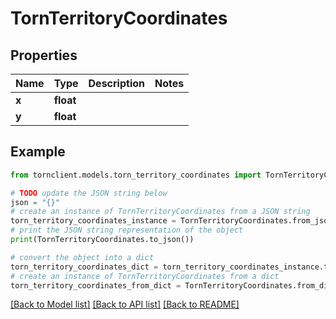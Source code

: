 # TornTerritoryCoordinates


## Properties

Name | Type | Description | Notes
------------ | ------------- | ------------- | -------------
**x** | **float** |  | 
**y** | **float** |  | 

## Example

```python
from tornclient.models.torn_territory_coordinates import TornTerritoryCoordinates

# TODO update the JSON string below
json = "{}"
# create an instance of TornTerritoryCoordinates from a JSON string
torn_territory_coordinates_instance = TornTerritoryCoordinates.from_json(json)
# print the JSON string representation of the object
print(TornTerritoryCoordinates.to_json())

# convert the object into a dict
torn_territory_coordinates_dict = torn_territory_coordinates_instance.to_dict()
# create an instance of TornTerritoryCoordinates from a dict
torn_territory_coordinates_from_dict = TornTerritoryCoordinates.from_dict(torn_territory_coordinates_dict)
```
[[Back to Model list]](../README.md#documentation-for-models) [[Back to API list]](../README.md#documentation-for-api-endpoints) [[Back to README]](../README.md)


